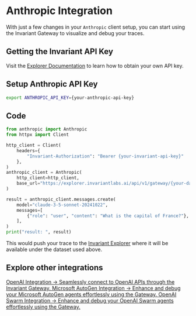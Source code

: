 # Anthropic Integration

With just a few changes in your ```Anthropic``` client setup, you can start using the Invariant Gateway to visualize and debug your traces.


## Getting the Invariant API Key

Visit the [Explorer Documentation](https://explorer.invariantlabs.ai/docs/explorer) to learn how to obtain your own API key.

## Setup Anthropic API Key

```bash
export ANTHROPIC_API_KEY={your-anthropic-api-key}
```

## Code

```python
from anthropic import Anthropic
from httpx import Client

http_client = Client(
    headers={
        "Invariant-Authorization": "Bearer {your-invariant-api-key}"
    },
)
anthropic_client = Anthropic(
    http_client=http_client,
    base_url="https://explorer.invariantlabs.ai/api/v1/gateway/{your-dataset-name}/anthropic",
)

result = anthropic_client.messages.create(
    model="claude-3-5-sonnet-20241022",
    messages=[
        {"role": "user", "content": "What is the capital of France?"},
    ],
)
print("result: ", result)
```

This would push your trace to the [Invariant Explorer](https://explorer.invariantlabs.ai/) where it will be available under the dataset used above.

## Explore other integrations

<div class='tiles'>

<a href="../anthropic" class='tile'>
    <span class='tile-title'>OpenAI Integration →</span>
    <span class='tile-description'>Seamlessly connect to OpenAI APIs through the Invariant Gateway.</span>
</a>

<a href="../../agent-integrations/microsoft-autogen" class='tile'>
    <span class='tile-title'>Microsoft AutoGen Integration →</span>
    <span class='tile-description'>Enhance and debug your Microsoft AutoGen agents effortlessly using the Gateway.</span>
</a>

<a href="../../agent-integrations/openai-swarm" class='tile'>
    <span class='tile-title'>OpenAI Swarm Integration →</span>
    <span class='tile-description'>Enhance and debug your OpenAI Swarm agents effortlessly using the Gateway.</span>
</a>

</div>